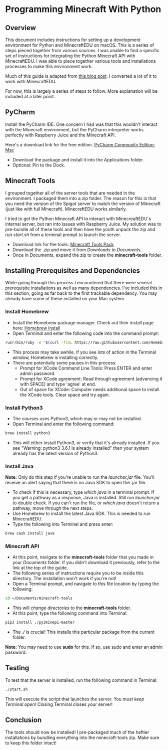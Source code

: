 # Programming Minecraft With Python

## Overview
This document includes instructions for setting up a development environment for Python and MinecraftEDU on macOS. This is a series of steps pieced together from various sources. I was unable to find a specific set of instructions for integrating the Python Minecraft API with MinecraftEDU. I was able to piece together various tools and installations processes to make this environment work.

Much of this guide is adapted from [this blog post](https://www.epiphanydigest.com/2016/03/07/learn-to-program-with-minecraft-on-ubuntu/). I converted a lot of it to work with MinecraftEDU.

For now, this is largely a series of steps to follow. More explanation will be included at a later point.

## PyCharm
Install the PyCharm IDE. One concern I had was that this wouldn't interact with the Minecraft environment, but the PyCharm interpreter works perfectly with Raspberry Juice and the Minecraft API.

Here's a download link for the free edition.
[PyCharm Community Edition: Mac](https://www.jetbrains.com/pycharm/download/#section=mac)

- Download the package and install it into the Applications folder.
- Optional: Pin to the Dock.

## Minecraft Tools
I grouped together all of the server tools that are needed in the environment. I packaged them into a zip folder. The reason for this is that you need the version of the Spigot server to match the version of Minecraft (just like with full Minecraft). MinecraftEDU works similarly.

I tried to get the Python Minecraft API to interact with MinecreaftEDU's internal server, but ran into issues with Raspberry Juice. My solution was to pre-bundle all of these tools and then have the youth unpack the zip and run _start.sh_ from a terminal prompt to launch the server.

- Download link for the tools: [Minecraft Tools Pack](http://dhf-website.s3.amazonaws.com/files/minecraft-tools.zip)
- Download the .zip and move it from _Downloads_ to _Documents_.
- Once in _Documents_, expand the zip to create the **minecraft-tools** folder.

## Installing Prerequisites and Dependencies
While going through this process I encountered that there were several prerequisite installations as well as many dependencies. I've included this in this section, going as far back to the first trackable dependency. You may already have some of these installed on your Mac system.

### Install Homebrew
- Install the Homebrew package manager. Check out their install page here: [Homebrew install](https://brew.sh/)
- Open _Terminal_ and enter the following code into the command prompt:

```bash
/usr/bin/ruby -e "$(curl -fsSL https://raw.githubusercontent.com/Homebrew/install/master/install)"
```
- This process may take awhile. If you see lots of action in the Terminal window, Homebrew is installing correctly.
- There are potentially some pauses in this process:
    - Prompt for XCode Command Line Tools: Press ENTER and enter admin password.
    - Prompt for XCode agreement: Read through agreement (advancing it with SPACE) and type 'agree' at end.
    - Out of space for XCode: Computer needs additional space to install the XCode tools. Clear space and try again.

### Install Python3
- The courses uses Python3, which may or may not be installed.
- Open Terminal and enter the following command:
```bash
brew install python3
```
- This will either install Python3, or verify that it's already installed. If you see "Warning: python3 3.6.1 is already installed" then your system already has the latest version of Python3.

### Install Java
**Note:** Only do this step if you're unable to run the _launcher.jar_ file. You'll receive an alert saying that there is no Java SDK to open the .jar file.

- To check if this is necessary, type _which java_ in a terminal prompt. If you get a pathway as a response, Java is installed. Still run _launcher.jar_ to double check. If you can't run the file, or _which java_ doesn't return a pathway, move through the next steps.
- Use Homebrew to install the latest Java SDK. This is needed to run MinecraftEDU.
- Type the following into Terminal and press enter:
```bash
brew cask install java
```

### Minecraft API
- At this point, navigate to the **minecraft-tools** folder that you made in your _Documents_ folder. If you didn't download it previously, refer to the link at the top of the guide.
- The following series of instructions require you to be inside this directory. The installation won't work if you're not!
- Open a Terminal prompt, and navigate to this file location by typing the following:

```bash
cd ~/Documents/minecraft-tools
```
- This will _change directories_ to the **minecraft-tools** folder.
- At this point, type the following command into Terminal:

```bash
pip3 install ./py3minepi-master
```
- The ./ is crucial! This installs this particular package from the current folder.

**Note:** You may need to use **sudo** for this. If so, use sudo and enter an admin password.

## Testing
To test that the server is installed, run the following command in Terminal:

```bash
./start.sh
```

This will execute the script that launches the server. You _must keep Terminal open!_ Closing Terminal closes your server!

## Conclusion
The tools should now be installed! I pre-packaged much of the heftier installations by bundling everything into the minecraft-tools zip. Make sure to keep this folder intact!
